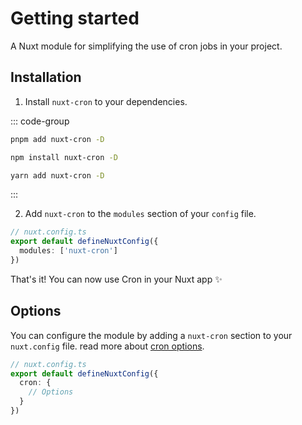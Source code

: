 # Getting started

A Nuxt module for simplifying the use of cron jobs in your project.

## Installation

1. Install `nuxt-cron` to your dependencies.

::: code-group

```bash [pnpm]
pnpm add nuxt-cron -D
```

```bash [npm]
npm install nuxt-cron -D
```

```bash [yarn]
yarn add nuxt-cron -D
```

:::

2. Add `nuxt-cron` to the `modules` section of your `config` file.

```ts
// nuxt.config.ts
export default defineNuxtConfig({
  modules: ['nuxt-cron']
})
```

That's it! You can now use Cron in your Nuxt app ✨

## Options

You can configure the module by adding a `nuxt-cron` section to your `nuxt.config` file.
read more about [cron options](./configuration).

```ts
// nuxt.config.ts
export default defineNuxtConfig({
  cron: {
    // Options
  }
})
```
